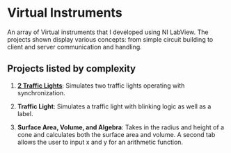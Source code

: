 # Virtual Instruments

An array of Virtual instruments that I developed using NI LabView. The projects shown display various concepts: from simple circuit building to client and server communication and handling.

## Projects listed by complexity

1. [**2 Traffic Lights**](2%20Traffic%20Lights): Simulates two traffic lights operating with synchronization.

2. **Traffic Light**: Simulates a traffic light with blinking logic as well as a label.

3. **Surface Area, Volume, and Algebra**: Takes in the radius and height of a cone and calculates both the surface area and volume. A second tab allows the user to input x and y for an arithmetic function.
